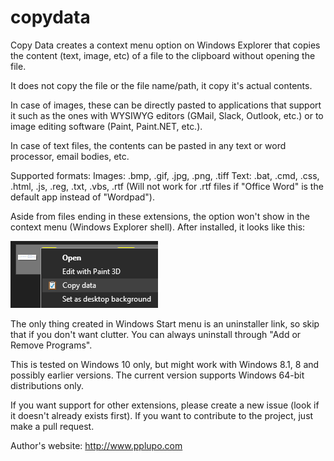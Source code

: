 # copydata
Copy Data creates a context menu option on Windows Explorer that copies the content (text, image, etc) of a file to the clipboard without opening the file.

It does not copy the file or the file name/path, it copy it's actual contents.

In case of images, these can be directly pasted to applications that support it such as the ones with WYSIWYG editors (GMail, Slack, Outlook, etc.) or to image editing software (Paint, Paint.NET, etc.).

In case of text files, the contents can be pasted in any text or word processor, email bodies, etc.

Supported formats:
Images: .bmp, .gif, .jpg, .png, .tiff
Text: .bat, .cmd, .css, .html, .js, .reg, .txt, .vbs, .rtf (Will not work for .rtf files if "Office Word" is the default app instead of "Wordpad").

Aside from files ending in these extensions, the option won't show in the context menu (Windows Explorer shell). After installed, it looks like this:

![Context menu example](Resources/context_menu.png)

The only thing created in Windows Start menu is an uninstaller link, so skip that if you don't want clutter. You can always uninstall through "Add or Remove Programs".

This is tested on Windows 10 only, but might work with Windows 8.1, 8 and possibly earlier versions.
The current version supports Windows 64-bit distributions only.

If you want support for other extensions, please create a new issue (look if it doesn't already exists first).
If you want to contribute to the project, just make a pull request.

Author's website: http://www.pplupo.com

